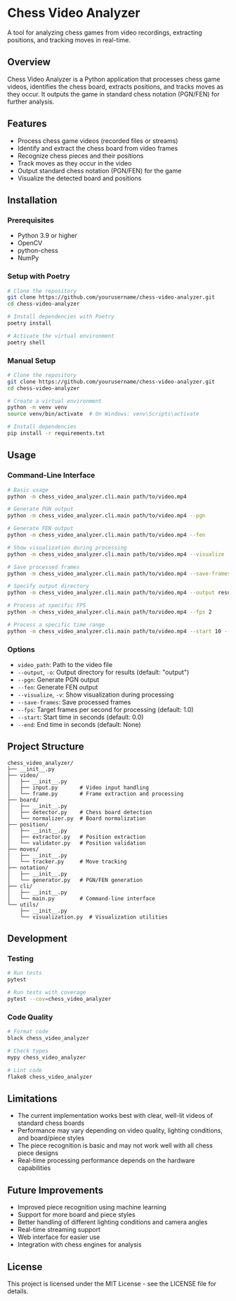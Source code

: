# Chess Video Analyzer

A tool for analyzing chess games from video recordings, extracting positions, and tracking moves in real-time.

## Overview

Chess Video Analyzer is a Python application that processes chess game videos, identifies the chess board, extracts positions, and tracks moves as they occur. It outputs the game in standard chess notation (PGN/FEN) for further analysis.

## Features

- Process chess game videos (recorded files or streams)
- Identify and extract the chess board from video frames
- Recognize chess pieces and their positions
- Track moves as they occur in the video
- Output standard chess notation (PGN/FEN) for the game
- Visualize the detected board and positions

## Installation

### Prerequisites

- Python 3.9 or higher
- OpenCV
- python-chess
- NumPy

### Setup with Poetry

```bash
# Clone the repository
git clone https://github.com/yourusername/chess-video-analyzer.git
cd chess-video-analyzer

# Install dependencies with Poetry
poetry install

# Activate the virtual environment
poetry shell
```

### Manual Setup

```bash
# Clone the repository
git clone https://github.com/yourusername/chess-video-analyzer.git
cd chess-video-analyzer

# Create a virtual environment
python -m venv venv
source venv/bin/activate  # On Windows: venv\Scripts\activate

# Install dependencies
pip install -r requirements.txt
```

## Usage

### Command-Line Interface

```bash
# Basic usage
python -m chess_video_analyzer.cli.main path/to/video.mp4

# Generate PGN output
python -m chess_video_analyzer.cli.main path/to/video.mp4 --pgn

# Generate FEN output
python -m chess_video_analyzer.cli.main path/to/video.mp4 --fen

# Show visualization during processing
python -m chess_video_analyzer.cli.main path/to/video.mp4 --visualize

# Save processed frames
python -m chess_video_analyzer.cli.main path/to/video.mp4 --save-frames

# Specify output directory
python -m chess_video_analyzer.cli.main path/to/video.mp4 --output results

# Process at specific FPS
python -m chess_video_analyzer.cli.main path/to/video.mp4 --fps 2

# Process a specific time range
python -m chess_video_analyzer.cli.main path/to/video.mp4 --start 10 --end 60
```

### Options

- `video_path`: Path to the video file
- `--output`, `-o`: Output directory for results (default: "output")
- `--pgn`: Generate PGN output
- `--fen`: Generate FEN output
- `--visualize`, `-v`: Show visualization during processing
- `--save-frames`: Save processed frames
- `--fps`: Target frames per second for processing (default: 1.0)
- `--start`: Start time in seconds (default: 0.0)
- `--end`: End time in seconds (default: None)

## Project Structure

```
chess_video_analyzer/
├── __init__.py
├── video/
│   ├── __init__.py
│   ├── input.py       # Video input handling
│   └── frame.py       # Frame extraction and processing
├── board/
│   ├── __init__.py
│   ├── detector.py    # Chess board detection
│   └── normalizer.py  # Board normalization
├── position/
│   ├── __init__.py
│   ├── extractor.py   # Position extraction
│   └── validator.py   # Position validation
├── moves/
│   ├── __init__.py
│   └── tracker.py     # Move tracking
├── notation/
│   ├── __init__.py
│   └── generator.py   # PGN/FEN generation
├── cli/
│   ├── __init__.py
│   └── main.py        # Command-line interface
└── utils/
    ├── __init__.py
    └── visualization.py  # Visualization utilities
```

## Development

### Testing

```bash
# Run tests
pytest

# Run tests with coverage
pytest --cov=chess_video_analyzer
```

### Code Quality

```bash
# Format code
black chess_video_analyzer

# Check types
mypy chess_video_analyzer

# Lint code
flake8 chess_video_analyzer
```

## Limitations

- The current implementation works best with clear, well-lit videos of standard chess boards
- Performance may vary depending on video quality, lighting conditions, and board/piece styles
- The piece recognition is basic and may not work well with all chess piece designs
- Real-time processing performance depends on the hardware capabilities

## Future Improvements

- Improved piece recognition using machine learning
- Support for more board and piece styles
- Better handling of different lighting conditions and camera angles
- Real-time streaming support
- Web interface for easier use
- Integration with chess engines for analysis

## License

This project is licensed under the MIT License - see the LICENSE file for details.
